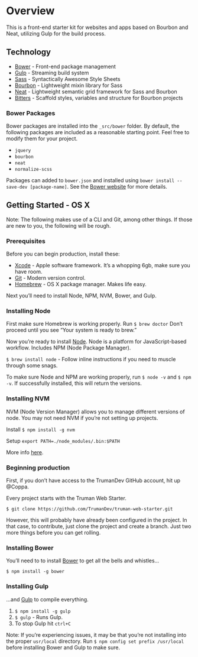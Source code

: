 # Overview

This is a front-end starter kit for websites and apps based on Bourbon and Neat, utilizing Gulp for the build process.

## Technology

* [Bower](http://bower.io/) - Front-end package management
* [Gulp](http://gulpjs.com/) - Streaming build system
* [Sass](http://sass-lang.com/) - Syntactically Awesome Style Sheets
* [Bourbon](http://bourbon.io/) - Lightweight mixin library for Sass
* [Neat](http://neat.bourbon.io/) - Lightweight semantic grid framework for Sass and Bourbon
* [Bitters](http://bitters.bourbon.io/) - Scaffold styles, variables and structure for Bourbon projects

### Bower Packages

Bower packages are installed into the `_src/bower` folder. By default, the following packages are included as a reasonable starting point. Feel free to modify them for your project.

* `jquery`
* `bourbon`
* `neat`
* `normalize-scss`

Packages can added to `bower.json` and installed using `bower install --save-dev [package-name]`. See the [Bower website](http://bower.io/) for more details.

## Getting Started - OS X

Note: The following makes use of a CLI and Git, among other things. If those are new to you, the following will be rough.

### Prerequisites

Before you can begin production, install these:
* [Xcode](https://developer.apple.com/xcode/downloads/) - Apple software framework. It’s a whopping 6gb, make sure you have room.
* [Git](http://git-scm.com/) - Modern version control.
* [Homebrew](http://brew.sh/) - OS X package manager. Makes life easy.

Next you’ll need to install Node, NPM, NVM, Bower, and Gulp.

### Installing Node

First make sure Homebrew is working properly. Run `$ brew doctor` Don’t proceed until you see “Your system is ready to brew.”

Now you’re ready to install [Node](https://nodejs.org/). Node is a platform for JavaScript-based workflow. Includes NPM (Node Package Manager).

`$ brew install node` - Follow inline instructions if you need to muscle through some snags.

To make sure Node and NPM are working properly, run `$ node -v` and `$ npm -v`. If successfully installed, this will return the versions.

### Installing NVM

NVM (Node Version Manager) allows you to manage different versions of node. You may not need NVM if you’re not setting up projects.

Install `$ npm install -g nvm`

Setup `export PATH=./node_modules/.bin:$PATH`

More info [here](https://www.npmjs.com/package/nvm).

### Beginning production

First, if you don’t have access to the TrumanDev GitHub account, hit up @Coppa.

Every project starts with the Truman Web Starter.

`$ git clone https://github.com/TrumanDev/truman-web-starter.git`

However, this will probably have already been configured in the project. In that case, to contribute, just clone the project and create a branch. Just two more things before you can get rolling.

### Installing Bower

You’ll need to to install [Bower](http://bower.io/) to get all the bells and whistles…

`$ npm install -g bower`

### Installing Gulp

…and [Gulp](http://gulpjs.com/) to compile everything.

1. `$ npm install -g gulp`
2. `$ gulp` - Runs Gulp.
3. To stop Gulp hit `ctrl+C`

Note: If you’re experiencing issues, it may be that you’re not installing into the proper `usr/local` directory. Run `$ npm config set prefix /usr/local` before installing Bower and Gulp to make sure.